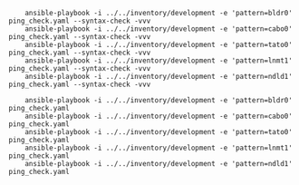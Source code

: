 



        ansible-playbook -i ../../inventory/development -e 'pattern=bldr0' ping_check.yaml --syntax-check -vvv
        ansible-playbook -i ../../inventory/development -e 'pattern=cabo0' ping_check.yaml --syntax-check -vvv
        ansible-playbook -i ../../inventory/development -e 'pattern=tato0' ping_check.yaml --syntax-check -vvv
        ansible-playbook -i ../../inventory/development -e 'pattern=lnmt1' ping_check.yaml --syntax-check -vvv
        ansible-playbook -i ../../inventory/development -e 'pattern=ndld1' ping_check.yaml --syntax-check -vvv

        ansible-playbook -i ../../inventory/development -e 'pattern=bldr0' ping_check.yaml
        ansible-playbook -i ../../inventory/development -e 'pattern=cabo0' ping_check.yaml
        ansible-playbook -i ../../inventory/development -e 'pattern=tato0' ping_check.yaml
        ansible-playbook -i ../../inventory/development -e 'pattern=lnmt1' ping_check.yaml
        ansible-playbook -i ../../inventory/development -e 'pattern=ndld1' ping_check.yaml



